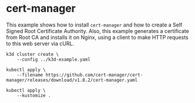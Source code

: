 # cert-manager

This example shows how to install `cert-manager` and how to create a Self Signed
Root Certificate Authority. Also, this example generates a certificate from Root
CA and installs it on Nginx, using a client to make HTTP requests to this web
server via cURL.

```console
k3d cluster create \
    --config ../k3d-example.yaml

kubectl apply \
    --filename https://github.com/cert-manager/cert-manager/releases/download/v1.8.2/cert-manager.yaml

kubectl apply \
    --kustomize .
```
